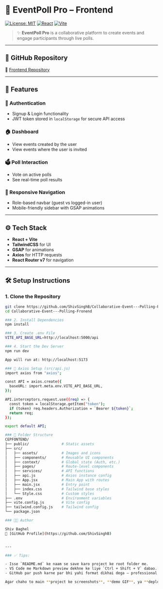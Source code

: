 # 🎉 EventPoll Pro – Frontend

[![License: MIT](https://img.shields.io/badge/License-MIT-green.svg)](LICENSE)
[![React](https://img.shields.io/badge/React-18+-blue.svg)](https://reactjs.org/)
[![Vite](https://img.shields.io/badge/Vite-4+-pink.svg)](https://vitejs.dev/)

> ✨ **EventPoll Pro** is a collaborative platform to create events and engage participants through live polls.

---

## 🔗 GitHub Repository

📁 [Frontend Repository](https://github.com/ShivSinghB/Collaborative-Event---Polling-Fronend)

---

## 🚀 Features

### 🔐 Authentication
- Signup & Login functionality
- JWT token stored in `localStorage` for secure API access

### 🏠 Dashboard
- View events created by the user
- View events where the user is invited

### 🗳️ Poll Interaction
- Vote on active polls
- See real-time poll results

### 🧭 Responsive Navigation
- Role-based navbar (guest vs logged-in user)
- Mobile-friendly sidebar with GSAP animations

---

## ⚙️ Tech Stack

- **React + Vite**
- **TailwindCSS** for UI
- **GSAP** for animations
- **Axios** for HTTP requests
- **React Router v7** for navigation

---

## 🛠️ Setup Instructions

### 1. Clone the Repository

```bash
git clone https://github.com/ShivSinghB/Collaborative-Event---Polling-Fronend.git
cd Collaborative-Event---Polling-Fronend

### 2. Install Dependencies
npm install

### 3. Create .env File
VITE_API_BASE_URL=http://localhost:5000/api

### 4. Start the Dev Server
npm run dev

App will run at: http://localhost:5173

### 🔁 Axios Setup (src/api.js)
import axios from "axios";

const API = axios.create({
  baseURL: import.meta.env.VITE_API_BASE_URL,
});

API.interceptors.request.use((req) => {
  const token = localStorage.getItem("token");
  if (token) req.headers.Authorization = `Bearer ${token}`;
  return req;
});

export default API;

### 📁 Folder Structure
CEPFONTEND/
├── public/               # Static assets
├── src/
│   ├── assets/           # Images and icons
│   ├── components/       # Reusable UI components
│   ├── context/          # Global state (Auth, etc.)
│   ├── pages/            # Route-level components
│   ├── services/         # API functions
│   ├── api.js            # Axios instance config
│   ├── App.jsx           # Main App with routes
│   ├── main.jsx          # Entry point
│   ├── index.css         # Tailwind base styles
│   └── Style.css         # Custom styles
├── .env                  # Environment variables
├── vite.config.js        # Vite config
├── tailwind.config.js    # Tailwind config
└── package.json

### 👨‍💻 Author

Shiv Baghel
🔗 [GitHub Profile](https://github.com/ShivSinghB)


---

### ✅ Tips:

- Isse `README.md` ke naam se save karo project ke root folder me.
- VS Code me Markdown preview dekhne ke liye `Ctrl + Shift + V` dabao.
- GitHub par push karne par bhi yahi format dikhai dega — professional aur clean.

Agar chaho to main **project ke screenshots**, **demo GIF**, ya **deployment badge** bhi add kar sakta hoon. Bata dena.
